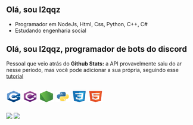 ## Olá, sou l2qqz
- Programador em NodeJs, Html, Css, Python, C++, C#
- Estudando engenharia social

## Olá, sou l2qqz, programador de bots do discord

Pessoal que veio atrás do **Github Stats:** a API provavelmente saiu do ar nesse período,
mas você pode adicionar a sua própria, seguindo esse [tutorial](https://github.com/anuraghazra/github-readme-stats/blob/master/readme.md#deploy-on-your-own-vercel-instance)

<div style="display: inline_block"><br>
<img align="center" alt="l2qqz-Cplusplus" height="30" width="40" src="https://raw.githubusercontent.com/devicons/devicon/master/icons/cplusplus/cplusplus-original.svg">
<img align="center" alt="l2qqz-Csharp" height="30" width="40" src="https://raw.githubusercontent.com/devicons/devicon/master/icons/csharp/csharp-original.svg">
<img align="center" alt="l2qqz-Nodejs" height="30" width="40" src="https://raw.githubusercontent.com/devicons/devicon/master/icons/nodejs/nodejs-original.svg">
<img align="center" alt="l2qqz-Python" height="30" width="40" src="https://raw.githubusercontent.com/devicons/devicon/master/icons/python/python-original.svg">
<img align="center" alt="l2qqz-CSS" height="30" width="40" src="https://raw.githubusercontent.com/devicons/devicon/master/icons/css3/css3-original.svg">
<img align="center" alt="l2qqz-HTML" height="30" width="40" src="https://raw.githubusercontent.com/devicons/devicon/master/icons/html5/html5-original.svg">
</div>
  
  ##
 
<div> 
 	<a href="https://www.twitch.tv/l2qqz" target="_blank"><img src="https://img.shields.io/badge/Twitch-9146FF?style=for-the-badge&logo=twitch&logoColor=white" target="_blank"></a>
 <a href="[https://discord.gg/q8P5fMP2aU]" target="_blank"><img src="https://img.shields.io/badge/Discord-7289DA?style=for-the-badge&logo=discord&logoColor=white" target="_blank"></a>
  
</div>

